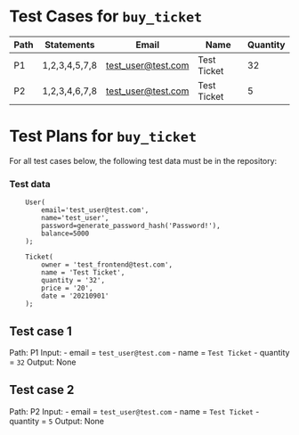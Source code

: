 # Test Cases for `buy_ticket`

| Path | Statements    | Email                   | Name        | Quantity |
|------|---------------|-------------------------|-------------|----------|
| P1   | 1,2,3,4,5,7,8 | test_user@test.com      | Test Ticket | 32       |
| P2   | 1,2,3,4,6,7,8 | test_user@test.com      | Test Ticket | 5        |

# Test Plans for `buy_ticket`

For all test cases below, the following test data must be in the repository:

### Test data 
```
	User(
        email='test_user@test.com',
        name='test_user',
        password=generate_password_hash('Password!'),
        balance=5000
	);

	Ticket(
		owner = 'test_frontend@test.com',
		name = 'Test Ticket',
		quantity = '32',
		price = '20',
		date = '20210901'
	);
```

## Test case 1
Path: P1
Input:
	- email = `test_user@test.com`
	- name = `Test Ticket`
	- quantity = `32`
Output: None

## Test case 2
Path: P2
Input:
	- email = `test_user@test.com`
	- name = `Test Ticket`
	- quantity = `5`
Output: None